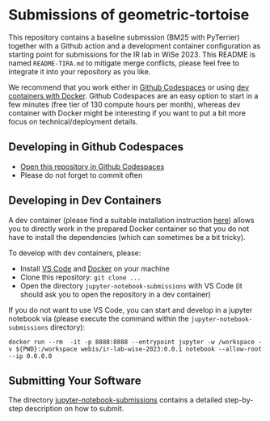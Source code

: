 # Submissions of geometric-tortoise

This repository contains a baseline submission (BM25 with PyTerrier) together with a Github action and a development container configuration as starting point for submissions for the IR lab in WiSe 2023. This README is named `README-TIRA.md` to mitigate merge conflicts, please feel free to integrate it into your repository as you like.

We recommend that you work either in [Github Codespaces](https://codespaces.new/tira-io/ir-lab-jena-leipzig-wise-2023-geometric-tortoise/tree/main) or using [dev containers with Docker](https://code.visualstudio.com/docs/devcontainers/containers). Github Codespaces are an easy option to start in a few minutes (free tier of 130 compute hours per month), whereas dev container with Docker might be interesting if you want to put a bit more focus on technical/deployment details.


## Developing in Github Codespaces

- [Open this repository in Github Codespaces](https://codespaces.new/tira-io/ir-lab-jena-leipzig-wise-2023-geometric-tortoise/tree/main)
- Please do not forget to commit often


## Developing in Dev Containers

A dev container (please find a suitable installation instruction [here](https://code.visualstudio.com/docs/devcontainers/containers)) allows you to directly work in the prepared Docker container so that you do not have to install the dependencies (which can sometimes be a bit tricky).

To develop with dev containers, please:

- Install [VS Code](https://code.visualstudio.com/download) and [Docker](https://docs.docker.com/engine/install/) on your machine
- Clone this repository: `git clone ...`
- Open the directory `jupyter-notebook-submissions` with VS Code (it should ask you to open the repository in a dev container)

If you do not want to use VS Code, you can start and develop in a jupyter notebook via (please execute the command within the `jupyter-notebook-submissions` directory):

```
docker run --rm  -it -p 8888:8888 --entrypoint jupyter -w /workspace -v ${PWD}:/workspace webis/ir-lab-wise-2023:0.0.1 notebook --allow-root --ip 0.0.0.0
```

## Submitting Your Software

The directory [jupyter-notebook-submissions](jupyter-notebook-submissions) contains a detailed step-by-step description on how to submit.


